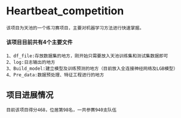 # Heartbeat_competition
    该项目为天池的一个练习赛项目，主要对机器学习方法进行快速掌握。
    
#### 该项目目前共有4个主要文件
    1、df_file:存放数据集的地方，刚开始只需要放入天池训练集和测试集数据即可
    2、log:日志输出的地方
    3、Build_model:建立模型及训练预测的地方（目前放入全连接神经网络及LGB模型）
    4、Pre_data:数据预处理、特征工程进行的地方  
    
## 项目进展情况
    目前该项目得分468，位居第98名，一共参赛940支队伍